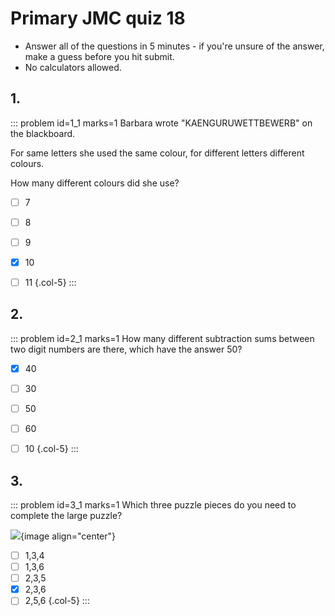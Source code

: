 # Primary JMC quiz 18

* Answer all of the questions in 5 minutes - if you're unsure of the answer, make a guess before you hit submit. 
* No calculators allowed.


## 1.
<!--- 2012 (2) --->
::: problem id=1_1 marks=1
Barbara wrote "KAENGURUWETTBEWERB" on the blackboard.  

For same letters she used the same colour, for different letters different colours.  

How many different colours did she use?   

* [ ] 7
* [ ] 8
* [ ] 9
* [x] 10
* [ ] 11
{.col-5}
:::


## 2.
<!--- 2013 (15) --->
::: problem id=2_1 marks=1
How many different subtraction sums between two digit numbers are there, which have the answer 50?

* [x] 40
* [ ] 30
* [ ] 50
* [ ] 60
* [ ] 10
{.col-5}
:::


## 3.
<!--- 2012 (12) --->
::: problem id=3_1 marks=1
Which three puzzle pieces do you need to complete the large puzzle? 

![](/resources/primary-jmc-18/3-puzzles.png){image align="center"} 

* [ ] 1,3,4
* [ ] 1,3,6
* [ ] 2,3,5
* [x] 2,3,6
* [ ] 2,5,6
{.col-5}
:::
